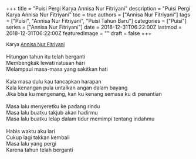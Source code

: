 +++
title = "Puisi Pergi Karya Annisa Nur Fitriyani"
description = "Puisi Pergi Karya Annisa Nur Fitriyani"
toc = true
authors = ["Annisa Nur Fitriyani"]
tags = ["Puisi", "Annisa Nur Fitriyani", "Puisi Tahun Baru"]
categories = ["Puisi"]
series = ["Annisa Nur Fitriyani"]
date = 2018-12-31T06:22:00Z
lastmod = 2018-12-31T06:22:00Z
featuredImage = ""
draft = false
+++

<div style="text-align: justify;">
<div style="font-size: small;">Karya <a href="/authors/annisa-nur-fitriyani/" target="_blank">Annisa Nur Fitriyani</a></div><br />
Hitungan tahun itu telah berganti<br />Membengkak lewati ratusan hari<br />Melampaui masa-masa yang sakitkan hati<br /><br />Kala masa dulu kau tancapkan harapan<br />Kala kenangan pula untaikan angan dalam bayang<br />Jika bisa ku mengenang, kan ku kenang semasa ku di penantian<br /><br />Masa lalu menyeretku ke padang rindu<br />Masa lalu buatku takjub akan hadirmu<br />Masa lalu buatku lelap dalam tidur memimpi tentang indahmu<br /><br />Habis waktu aku lari<br />Cukup lagi takkan kembali<br />Masa lalu yang pergi<br />Karena tahun telah berganti</div>
